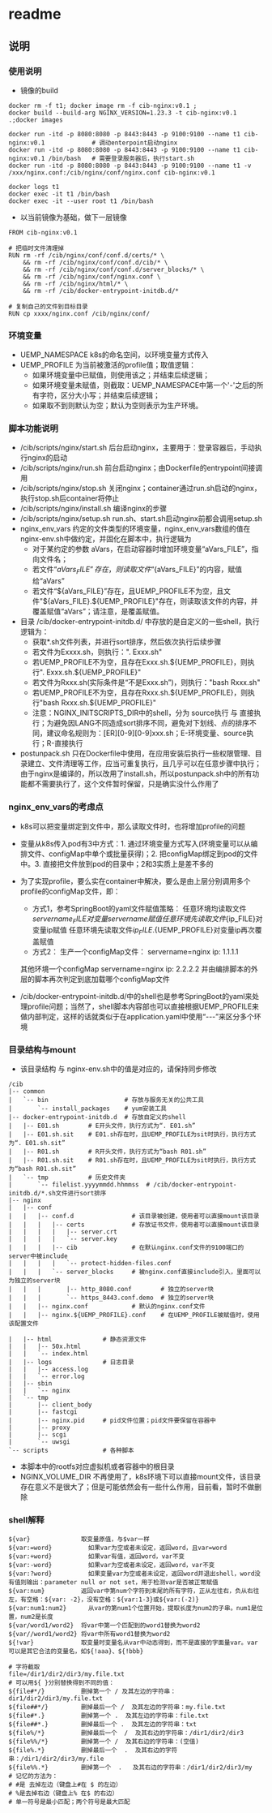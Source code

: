 # readme #

## 说明 ##

### 使用说明 ###
- 镜像的build
```shell
docker rm -f t1; docker image rm -f cib-nginx:v0.1 ;
docker build --build-arg NGINX_VERSION=1.23.3 -t cib-nginx:v0.1  .;docker images

docker run -itd -p 8080:8080 -p 8443:8443 -p 9100:9100 --name t1 cib-nginx:v0.1             # 调动enterpoint启动nginx
docker run -itd -p 8080:8080 -p 8443:8443 -p 9100:9100 --name t1 cib-nginx:v0.1 /bin/bash   # 需要登录服务器后，执行start.sh
docker run -itd -p 8080:8080 -p 8443:8443 -p 9100:9100 --name t1 -v /xxx/nginx.conf:/cib/nginx/conf/nginx.conf cib-nginx:v0.1

docker logs t1
docker exec -it t1 /bin/bash
docker exec -it --user root t1 /bin/bash
```

- 以当前镜像为基础，做下一层镜像
```
FROM cib-nginx:v0.1

# 把临时文件清理掉
RUN rm -rf /cib/nginx/conf/conf.d/certs/* \
    && rm -rf /cib/nginx/conf/conf.d/cib/* \
    && rm -rf /cib/nginx/conf/conf.d/server_blocks/* \
    && rm -rf /cib/nginx/conf/nginx.conf \
    && rm -rf /cib/nginx/html/* \
    && rm -rf /cib/docker-entrypoint-initdb.d/*

# 复制自己的文件到目标目录
RUN cp xxxx/nginx.conf /cib/nginx/conf/
```

### 环境变量 ###
- UEMP_NAMESPACE k8s的命名空间，以环境变量方式传入
- UEMP_PROFILE   为当前被激活的profile值；取值逻辑：
  - 如果环境变量中已赋值，则使用该之；并结束后续逻辑；
  - 如果环境变量未赋值，则截取：UEMP_NAMESPACE中第一个'-'之后的所有字符，区分大小写；并结束后续逻辑；
  - 如果取不到则默认为空；默认为空则表示为生产环境。
  
### 脚本功能说明  ###
- /cib/scripts/nginx/start.sh   后台启动nginx，主要用于：登录容器后，手动执行nginx的启动
- /cib/scripts/nginx/run.sh     前台启动nginx；由Dockerfile的entrypoint间接调用
- /cib/scripts/nginx/stop.sh    关闭nginx；container通过run.sh启动的nginx，执行stop.sh后container将停止
- /cib/scripts/nginx/install.sh 编译nginx的步骤
- /cib/scripts/nginx/setup.sh   run.sh、start.sh启动nginx前都会调用setup.sh
- nginx_env_vars  约定的文件类型的环境变量，nginx_env_vars数组的值在nginx-env.sh中做约定，并固化在脚本中，执行逻辑为
  - 对于某约定的参数 aVars，在启动容器时增加环境变量“aVars_FILE”，指向文件名；
  - 若文件“${aVars_FILE}”存在，则读取文件“${aVars_FILE}”的内容，赋值给“aVars”
  - 若文件“${aVars_FILE}”存在，且UEMP_PROFILE不为空，且文件"${aVars_FILE}.${UEMP_PROFILE}"存在，则读取该文件的内容，并覆盖赋值“aVars”；请注意，是覆盖赋值。
- 目录 /cib/docker-entrypoint-initdb.d/ 中存放的是自定义的一些shell，执行逻辑为：
  - 获取*.sh文件列表，并进行sort排序，然后依次执行后续步骤
  - 若文件为Exxxx.sh，则执行：". Exxx.sh"
  - 若UEMP_PROFILE不为空，且存在Exxx.sh.${UEMP_PROFILE}，则执行". Exxx.sh.${UEMP_PROFILE}"
  - 若文件为Rxxx.sh(实际条件是“不是Exxx.sh”)，则执行："bash Rxxx.sh"
  - 若UEMP_PROFILE不为空，且存在Rxxx.sh.${UEMP_PROFILE}，则执行"bash Rxxx.sh.${UEMP_PROFILE}"
  - 注意：NGINX_INITSCRIPTS_DIR中的shell，分为 source执行 与 直接执行；为避免因LANG不同造成sort排序不同，避免对下划线、点的排序不同，建议命名规则为：[ER][0-9][0-9]xxx.sh；E-环境变量、source执行；R-直接执行
- postunpack.sh   只在Dockerfile中使用，在应用安装后执行一些权限管理、目录建立、文件清理等工作，应当可重复执行，且几乎可以在任意步骤中执行；由于nginx是编译的，所以改用了install.sh，所以postunpack.sh中的所有功能都不需要执行了，这个文件暂时保留，只是确实没什么作用了


### nginx_env_vars的考虑点 ###
- k8s可以把变量绑定到文件中，那么读取文件时，也将增加profile的问题
- 变量从k8s传入pod有3中方式：1. 通过环境变量方式写入(环境变量可以从编排文件、configMap中单个或批量获得)；2. 把configMap绑定到pod的文件中。3. 直接把文件放到pod的目录中；2和3实质上是差不多的
- 为了实现profile，要么实在container中解决，要么是由上层分别调用多个profile的configMap文件，即：
  - 方式1，参考SpringBoot的yaml文件赋值策略：
    任意环境均读取文件${servername_FILE}对变量servername赋值
    任意环境先读取文件${ip_FILE}对变量ip赋值
    任意环境先读取文件${ip_FILE}.${UEMP_PROFILE}对变量ip再次覆盖赋值
  - 方式2：
  生产一个configMap文件：
   servername=nginx
   ip: 1.1.1.1
  
  其他环境一个configMap
    servername=nginx
    ip: 2.2.2.2
  并由编排脚本的外层的脚本再次判定到底加载哪个configMap文件
- /cib/docker-entrypoint-initdb.d/中的shell也是参考SpringBoot的yaml来处理profile问题；当然了，shell脚本内容部也可以直接根据UEMP_PROFILE来做内部判定，这样的话就类似于在application.yaml中使用“---”来区分多个环境


### 目录结构与mount ###
- 该目录结构 与 nginx-env.sh中的值是对应的，请保持同步修改
```shell
/cib
|-- common
|   `-- bin                     # 存放与服务无关的公共工具
|       `-- install_packages    # yum安装工具
|-- docker-entrypoint-initdb.d  # 存放自定义的shell
|   |-- E01.sh        # E开头文件，执行方式为“. E01.sh”
|   |-- E01.sh.sit    # E01.sh存在时，且UEMP_PROFILE为sit时执行，执行方式为“. E01.sh.sit”
|   |-- R01.sh        # R开头文件，执行方式为“bash R01.sh”
|   |-- R01.sh.sit    # R01.sh存在时，且UEMP_PROFILE为sit时执行，执行方式为“bash R01.sh.sit”
|   `-- tmp           # 历史文件夹
|       `-- filelist.yyyymmdd.hhmmss  # /cib/docker-entrypoint-initdb.d/*.sh文件进行sort排序
|-- nginx
|   |-- conf
|   |   |-- conf.d                # 该目录被创建，使用者可以直接mount该目录
|   |   |   |-- certs             # 存放证书文件，使用者可以直接mount该目录
|   |   |   |   |-- server.crt
|   |   |   |   `-- server.key
|   |   |   |-- cib               # 在默认nginx.conf文件的9100端口的server中被include
|   |   |   |   `-- protect-hidden-files.conf
|   |   |   `-- server_blocks     # 被nginx.conf直接include引入，里面可以为独立的server块
|   |   |       |-- http_8080.conf        # 独立的server块
|   |   |       `-- https_8443.conf.demo  # 独立的server块
|   |   |-- nginx.conf            # 默认的nginx.conf文件
|   |   |-- nginx.${UEMP_PROFILE}.conf    # 在UEMP_PROFILE被赋值时，使用该配置文件

|   |-- html              # 静态资源文件
|   |   |-- 50x.html
|   |   `-- index.html
|   |-- logs              # 日志目录
|   |   |-- access.log
|   |   `-- error.log
|   |-- sbin
|   |   `-- nginx
|   `-- tmp
|       |-- client_body
|       |-- fastcgi
|       |-- nginx.pid     # pid文件位置；pid文件要保留在容器中
|       |-- proxy
|       |-- scgi
|       `-- uwsgi
`-- scripts               # 各种脚本
```
- 本脚本中的rootfs对应虚拟机或者容器中的根目录
- NGINX_VOLUME_DIR 不再使用了，k8s环境下可以直接mount文件，该目录存在意义不是很大了；但是可能依然会有一些什么作用，目前看，暂时不做删除

### shell解释 ###
```shell
${var}	            取变量原值，与$var一样
${var:=word}	      如果var为空或者未设定，返回word，且var=word
${var:+word}	      如果var有值，返回word，var不变
${var:-word}	      如果var为空或者未设定，返回word，var不变
${var:?word}	      如果变量var为空或者未设定，返回word并退出shell，word没有值则输出：parameter null or not set，用于检测var是否被正常赋值
${var:num}	        返回var中第num个字符到末尾的所有字符，正从左往右，负从右往左，有空格：${var: -2}，没有空格：${var:1-3}或${var:(-2)}
${var:num1:num2}	  从var的第num1个位置开始，提取长度为num2的子串。num1是位置，num2是长度
${var/word1/word2}	将var中第一个匹配到的word1替换为word2
${var//word1/word2}	将var中所有word1替换为word2
${!var}             取变量时变量名从var中动态得到，而不是直接的字面量var。var可以是其它合法的变量名，如${!aaa}、${!bbb}

# 字符截取
file=/dir1/dir2/dir3/my.file.txt
# 可以用${ }分别替换得到不同的值：
${file#*/}          删掉第一个 / 及其左边的字符串：dir1/dir2/dir3/my.file.txt
${file##*/}         删掉最后一个 /  及其左边的字符串：my.file.txt
${file#*.}          删掉第一个 .  及其左边的字符串：file.txt
${file##*.}         删掉最后一个 .  及其左边的字符串：txt
${file%/*}          删掉最后一个  /  及其右边的字符串：/dir1/dir2/dir3
${file%%/*}         删掉第一个 /  及其右边的字符串：(空值)
${file%.*}          删掉最后一个  .  及其右边的字符串：/dir1/dir2/dir3/my.file
${file%%.*}         删掉第一个  .   及其右边的字符串：/dir1/dir2/dir3/my
# 记忆的方法为：
# #是 去掉左边（键盘上#在 $ 的左边）
# %是去掉右边（键盘上% 在$ 的右边）
# 单一符号是最小匹配；两个符号是最大匹配
```

